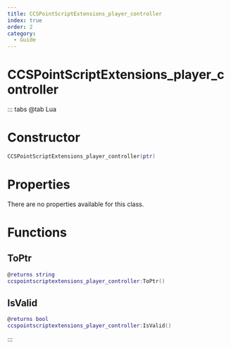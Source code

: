 ```yaml
---
title: CCSPointScriptExtensions_player_controller
index: true
order: 2
category:
  - Guide
---
```


# CCSPointScriptExtensions_player_controller

::: tabs
@tab Lua
# Constructor
```lua
CCSPointScriptExtensions_player_controller(ptr)
```
# Properties
There are no properties available for this class.
# Functions
## ToPtr
```lua
@returns string
ccspointscriptextensions_player_controller:ToPtr()
```
## IsValid
```lua
@returns bool
ccspointscriptextensions_player_controller:IsValid()
```

:::